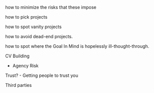 
how to minimize the risks that these impose

how to pick projects

how to spot vanity projects

how to avoid dead-end projects.

how to spot where the Goal In Mind is hopelessly ill-thought-through.

CV Building

- Agency Risk


Trust?  - Getting people to trust you

Third parties